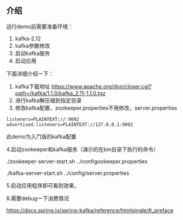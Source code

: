 ## 介绍
运行demo前需要准备环境：
1. kafka-2.12
2. kafka参数修改
3. 启动kafka服务
4. 启动应用


下面详细介绍一下：
1.  kafka下载地址 https://www.apache.org/dyn/closer.cgi?path=/kafka/1.1.0/kafka_2.11-1.1.0.tgz
2. 进行kafka解压缩到指定目录
3. 修改kafka配置，zookeeper.properties不用修改，server.properties
```properties
listeners=PLAINTEXT://:9092
advertised.listeners=PLAINTEXT://127.0.0.1:9092
```
此demo为入门版的kafka配置

4.启动zookeeper和kafka服务（演示的在bin目录下执行的命令）

./zookeeper-server-start.sh ../configookeeper.properties

./kafka-server-start.sh ../config/server.properties


5.启动应用程序即可看到效果。


6.需要debug一下消费情况

https://docs.spring.io/spring-kafka/reference/htmlsingle/#_preface
